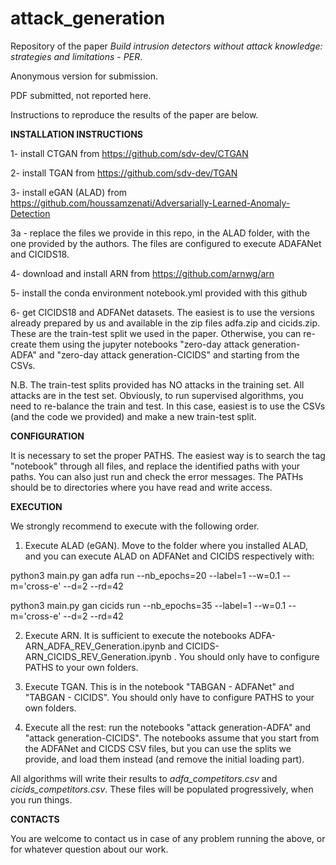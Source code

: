 # attack_generation

Repository of the paper *Build intrusion detectors without attack knowledge: strategies and limitations - PER*.

Anonymous version for submission.

PDF submitted, not reported here.

Instructions to reproduce the results of the paper are below.

**INSTALLATION INSTRUCTIONS**

1- install CTGAN from https://github.com/sdv-dev/CTGAN

2- install TGAN from https://github.com/sdv-dev/TGAN

3- install eGAN (ALAD) from https://github.com/houssamzenati/Adversarially-Learned-Anomaly-Detection

3a - replace the files we provide in this repo, in the ALAD folder, with the one provided by the authors. The files are configured to execute ADAFANet and CICIDS18.

4- download and install ARN from https://github.com/arnwg/arn

5- install the conda environment notebook.yml provided with this github

6- get CICIDS18 and ADFANet datasets. The easiest is to use the versions already prepared by us and available in the zip files adfa.zip and cicids.zip. These are the train-test split we used in the paper. Otherwise, you can re-create them using the jupyter notebooks "zero-day attack generation-ADFA" and "zero-day attack generation-CICIDS" and starting from the CSVs. 

N.B. The train-test splits provided has NO attacks in the training set. All attacks are in the test set. Obviously, to run supervised algorithms, you need to re-balance the train and test. In this case, easiest is to use the CSVs (and the code we provided) and make a new train-test split.

**CONFIGURATION**

It is necessary to set the proper PATHS. The easiest way is to search the tag "notebook" through all files, and replace the identified paths with your paths. You can also just run and check the error messages. The PATHs should be to directories where you have read and write access.


**EXECUTION**

We strongly recommend to execute with the following order.

1. Execute ALAD (eGAN). Move to the folder where you installed ALAD, and you can execute ALAD on ADFANet and CICIDS respectively with:

python3 main.py  gan adfa run --nb_epochs=20 --label=1 --w=0.1 --m='cross-e' --d=2 --rd=42

python3 main.py  gan cicids run --nb_epochs=35 --label=1 --w=0.1 --m='cross-e' --d=2 --rd=42


2. Execute ARN. It is sufficient to execute the notebooks ADFA-ARN_ADFA_REV_Generation.ipynb and CICIDS-ARN_CICIDS_REV_Generation.ipynb . You should only have to configure PATHS to your own folders.


3. Execute TGAN. This is in the notebook "TABGAN - ADFANet" and "TABGAN - CICIDS". You should only have to configure PATHS to your own folders.

4. Execute all the rest: run the notebooks "attack generation-ADFA" and "attack generation-CICIDS". The notebooks assume that you start from the  ADFANet and CICDS CSV files, but you can use the splits we provide, and load them instead (and remove the initial loading part).


All algorithms will write their results to *adfa_competitors.csv* and *cicids_competitors.csv*. These files will be populated progressively, when you run things.


**CONTACTS**

You are welcome to contact us in case of any problem running the above, or for whatever question about our work.

